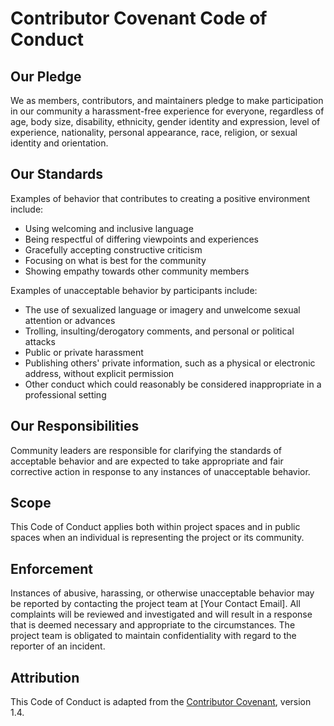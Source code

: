 # Contributor Covenant Code of Conduct

## Our Pledge
We as members, contributors, and maintainers pledge to make participation in our community a harassment-free experience for everyone, regardless of age, body size, disability, ethnicity, gender identity and expression, level of experience, nationality, personal appearance, race, religion, or sexual identity and orientation.

## Our Standards
Examples of behavior that contributes to creating a positive environment include:
- Using welcoming and inclusive language
- Being respectful of differing viewpoints and experiences
- Gracefully accepting constructive criticism
- Focusing on what is best for the community
- Showing empathy towards other community members

Examples of unacceptable behavior by participants include:
- The use of sexualized language or imagery and unwelcome sexual attention or advances
- Trolling, insulting/derogatory comments, and personal or political attacks
- Public or private harassment
- Publishing others' private information, such as a physical or electronic address, without explicit permission
- Other conduct which could reasonably be considered inappropriate in a professional setting

## Our Responsibilities
Community leaders are responsible for clarifying the standards of acceptable behavior and are expected to take appropriate and fair corrective action in response to any instances of unacceptable behavior.

## Scope
This Code of Conduct applies both within project spaces and in public spaces when an individual is representing the project or its community.

## Enforcement
Instances of abusive, harassing, or otherwise unacceptable behavior may be reported by contacting the project team at [Your Contact Email]. All complaints will be reviewed and investigated and will result in a response that is deemed necessary and appropriate to the circumstances. The project team is obligated to maintain confidentiality with regard to the reporter of an incident.

## Attribution
This Code of Conduct is adapted from the [Contributor Covenant](https://www.contributor-covenant.org/), version 1.4.
